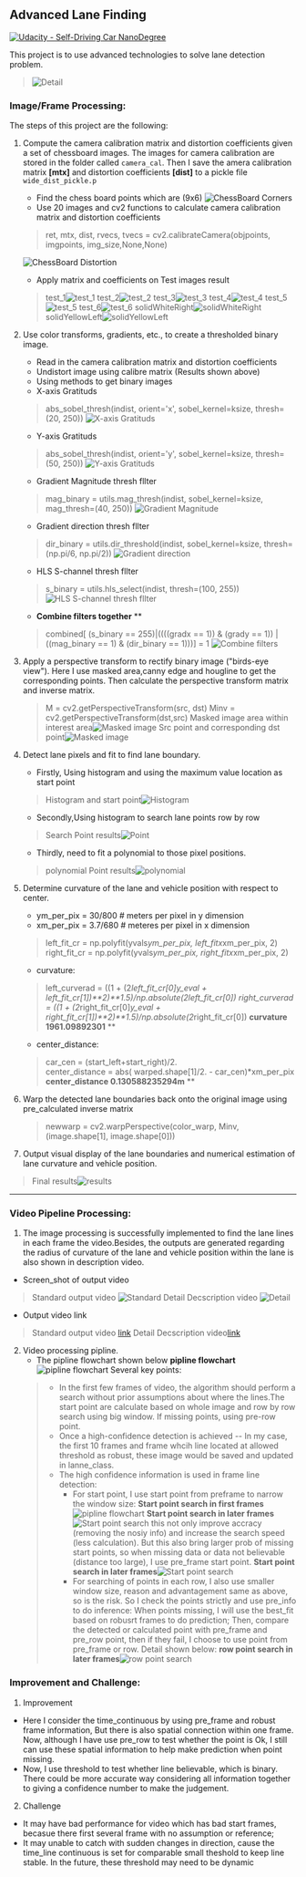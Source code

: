 ## Advanced Lane Finding
[![Udacity - Self-Driving Car NanoDegree](https://s3.amazonaws.com/udacity-sdc/github/shield-carnd.svg)](http://www.udacity.com/drive)

This project is to use advanced technologies to solve lane detection problem.
> ![Detail](https://github.com/shangliy/advanced_lane/blob/master/pipline_images/decription_video.png?raw=true)

### Image/Frame Processing:
The steps of this project are the following:  

1. Compute the camera calibration matrix and distortion coefficients given a set of chessboard images. The images for camera calibration are stored in the folder called `camera_cal`. Then I save the amera calibration matrix **[mtx]** and distortion coefficients **[dist]** to a pickle file `wide_dist_pickle.p` 
    * Find the chess board points which are (9x6)
    ![ChessBoard Corners](https://github.com/shangliy/advanced_lane/blob/master/pipline_images/find_orners.png?raw=true)
    * Use 20 images and cv2 functions to calculate camera calibration matrix and distortion coefficients
    > ret, mtx, dist, rvecs, tvecs = cv2.calibrateCamera(objpoints, imgpoints, img_size,None,None)

    ![ChessBoard Distortion](https://github.com/shangliy/advanced_lane/blob/master/pipline_images/carlibre_chessboard.png?raw=true)
    * Apply matrix and coefficients on Test images result
    > test_1![test_1](https://github.com/shangliy/advanced_lane/blob/master/pipline_images/test1_calibre_calibre.png?raw=true)
    > test_2![test_2](https://github.com/shangliy/advanced_lane/blob/master/pipline_images/test2_calibre.png?raw=true)
    > test_3![test_3](https://github.com/shangliy/advanced_lane/blob/master/pipline_images/test3_calibre.png?raw=true)
    > test_4![test_4](https://github.com/shangliy/advanced_lane/blob/master/pipline_images/test4_calibre.png?raw=true)
    > test_5![test_5](https://github.com/shangliy/advanced_lane/blob/master/pipline_images/test5_calibre.png?raw=true)
    > test_6![test_6](https://github.com/shangliy/advanced_lane/blob/master/pipline_images/test6_calibre.png?raw=true)
    > solidWhiteRight![solidWhiteRight](https://github.com/shangliy/advanced_lane/blob/master/pipline_images/solidWhiteRight_calibre.png?raw=true)
    > solidYellowLeft![solidYellowLeft](https://github.com/shangliy/advanced_lane/blob/master/pipline_images/solidYellowLeft_calibre.png?raw=true)

2. Use color transforms, gradients, etc., to create a thresholded binary image.
	* Read in the camera calibration matrix and distortion coefficients
	* Undistort image using calibre matrix (Results shown above)
	* Using methods to get binary images
	 * X-axis Gratituds 
	 > abs_sobel_thresh(indist, orient='x', sobel_kernel=ksize, thresh=(20, 250))
	 > ![X-axis Gratituds ](https://github.com/shangliy/advanced_lane/blob/master/pipline_images/gradx.jpg?raw=true)
	 * Y-axis Gratituds 
	 > abs_sobel_thresh(indist, orient='y', sobel_kernel=ksize, thresh=(50, 250))
	 > ![Y-axis Gratituds ](https://github.com/shangliy/advanced_lane/blob/master/pipline_images/grady.jpg?raw=true)
	 * Gradient Magnitude thresh fllter 
	 > mag_binary = utils.mag_thresh(indist, sobel_kernel=ksize, mag_thresh=(40, 250))
	 > ![Gradient Magnitude ](https://github.com/shangliy/advanced_lane/blob/master/pipline_images/gradient_mag.jpg?raw=true)
	  * Gradient direction thresh fllter 
	 > dir_binary = utils.dir_threshold(indist, sobel_kernel=ksize, thresh=(np.pi/6, np.pi/2))
	 > ![Gradient direction ](https://github.com/shangliy/advanced_lane/blob/master/gradient_dir.jpg?raw=true)
	  * HLS S-channel thresh fllter
	 > s_binary = utils.hls_select(indist, thresh=(100, 255))
	 > ![HLS S-channel thresh fllter ](https://github.com/shangliy/advanced_lane/blob/master/pipline_images/diag_s.jpg?raw=true)
	  * **Combine filters together** **
	 > combined[ (s_binary == 255)|((((gradx == 1)) & (grady == 1)) | ((mag_binary == 1) & (dir_binary == 1)))] = 1
	 > ![Combine filters  ](https://github.com/shangliy/advanced_lane/blob/master/diag_com.jpg?raw=true)
	 
3. Apply a perspective transform to rectify binary image ("birds-eye view"). 
	Here I use masked area,canny edge and hougline to get the corresponding points. Then calculate the perspective transform matrix and inverse matrix.
    >  M = cv2.getPerspectiveTransform(src, dst)
    > Minv = cv2.getPerspectiveTransform(dst,src)
    Masked image area within interest area![Masked image ](https://github.com/shangliy/advanced_lane/blob/master/pipline_images/masked_back.png?raw=true)
    > Src point and corresponding dst point![Masked image ](https://github.com/shangliy/advanced_lane/blob/master/pipline_images/bird_view.png?raw=true)
    
4. Detect lane pixels and fit to find lane boundary.
	* Firstly, Using histogram and using the maximum value location as start point
	> Histogram and start point![Histogram ](https://github.com/shangliy/advanced_lane/blob/master/pipline_images/histogram_start.png?raw=true)
	* Secondly,Using histogram to search lane points row by row
	> Search Point results![Point ](https://github.com/shangliy/advanced_lane/blob/master/pipline_images/point_find.jpg?raw=true)
	* Thirdly, need to fit a polynomial to those pixel positions.
	> polynomial Point results![polynomial ](https://github.com/shangliy/advanced_lane/blob/master/pipline_images/plot_scater.png?raw=true)
5. Determine curvature of the lane and vehicle position with respect to center.
	* ym_per_pix = 30/800 # meters per pixel in y dimension
    * xm_per_pix = 3.7/680 # meteres per pixel in x dimension
    > left_fit_cr = np.polyfit(yvals*ym_per_pix, left_fitx*xm_per_pix, 2)
    > right_fit_cr = np.polyfit(yvals*ym_per_pix, right_fitx*xm_per_pix, 2)
	* curvature:
	>   left_curverad = ((1 + (2*left_fit_cr[0]*y_eval + left_fit_cr[1])**2)**1.5)/np.absolute(2*left_fit_cr[0])
	>   right_curverad = ((1 + (2*right_fit_cr[0]*y_eval + right_fit_cr[1])**2)**1.5)/np.absolute(2*right_fit_cr[0])
	>  **curvature 1961.09892301** **
	* center_distance:
	> car_cen = (start_left+start_right)/2.                              
    > center_distance = abs( warped.shape[1]/2. - car_cen)*xm_per_pix
    > **center_distance 0.130588235294m** **
	
6. Warp the detected lane boundaries back onto the original image using pre_calculated inverse matrix
	> newwarp = cv2.warpPerspective(color_warp, Minv, (image.shape[1], image.shape[0]))
	
7. Output visual display of the lane boundaries and numerical estimation of lane curvature and vehicle position.
 > Final results![results](https://github.com/shangliy/advanced_lane/blob/master/pipline_images/final_result.jpg?raw=true)

---
### Video Pipeline Processing:

1. The image processing is successfully implemented to find the lane lines in each frame  the video.Besides, the outputs are generated regarding the radius of curvature of the lane and vehicle position within the lane is also shown in description video.
 * Screen_shot of output video
  > Standard output video
  > ![Standard](https://github.com/shangliy/advanced_lane/blob/master/pipline_images/sd_video.png?raw=true)
  > Detail Decscription video
  > ![Detail](https://github.com/shangliy/advanced_lane/blob/master/pipline_images/decription_video.png?raw=true)
  
 * Output video link
  > Standard output video [link](https://www.youtube.com/watch?v=y-jYvdBreLM&feature=youtu.be)
  > Detail Decscription video[link](https://www.youtube.com/watch?v=7zjYBcYd7jc)

2. Video processing pipline.
	* The pipline flowchart shown below
	**pipline flowchart**![pipline flowchart](https://github.com/shangliy/advanced_lane/blob/master/pipline_images/video_pipline.png?raw=true)
    Several key points:
    > * In the first few frames of video, the algorithm should perform a search without prior assumptions about where the lines.The start point are calculate based on whole image and row by row search using big window. If missing points, using pre-row point.
    > * Once a high-confidence detection is achieved -- In my case, the first 10 frames and frame whcih line located at allowed threshold as robust, these image would be saved and updated in lanne_class.
    >  * The high confidence information is used in frame line detection:
    >     * For start point, I use start point from preframe to narrow the window size:
    >     **Start point search in first frames**![pipline flowchart](https://github.com/shangliy/advanced_lane/blob/master/pipline_images/imageedit_3_3404131181.jpg?raw=true)
    >     **Start point search in later frames**![Start point search](https://github.com/shangliy/advanced_lane/blob/master/pipline_images/imageedit_6_6127948295.jpg?raw=true)
    >     this not only improve accracy (removing the nosiy info) and increase the search speed (less calculation).
    >     But this also bring larger prob of missing start points, so when missing data or data not believable (distance too large), I use pre_frame start point.
    >      **Start point search in later frames**![Start point search](https://github.com/shangliy/advanced_lane/blob/master/pipline_images/NEW_START%20POINT.png?raw=true)
    >     * For searching of points in each row, I also use smaller window size, reason and advantagement same as above, so is the risk. So I check the points strictly and use pre_info to do inference:
    >       When points missing, I will use the best_fit based on robusrt frames to do prediction;
    >       Then, compare the detected or calculated point with pre_frame and pre_row point, then if they fail, I choose to use point from pre_frame or row.
    >       Detail shown below:
    >       **row point search in later frames**![row point search](https://github.com/shangliy/advanced_lane/blob/master/pipline_images/New_search.png?raw=true)

### Improvement and Challenge:
1. Improvement
 * Here I consider the time_continuous by using pre_frame and robust frame information, But there is also spatial connection within one frame. Now, although I have use pre_row to test whether the point is Ok, I still can use these spatial information to help make prediction when point missing.
 * Now, I use threshold to test whether line believable, which is binary. There could be more accurate way considering all information together to giving a confidence number to make the judgement.

2. Challenge
 * It may have bad performance for video which has bad start frames, becasue there first several frame with no assumption or reference;
 * It may unable to catch with sudden changes in direction, cause the time_line continuous is set for comparable small theshold to keep line stable. In the future, these threshold may need to be dynamic

